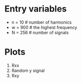 # Entry variables
- n = 10   # number of harmonics
- w = 900  # the highest frequency
- N = 256  # number of signals

# Plots
1. Rxx
2. Random y signal
3. Rxy
